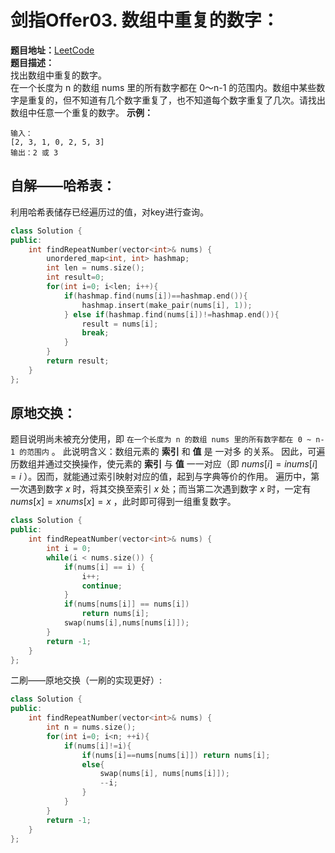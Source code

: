 # 剑指Offer03. 数组中重复的数字：  
**题目地址：**[LeetCode](https://leetcode-cn.com/problems/shu-zu-zhong-zhong-fu-de-shu-zi-lcof/)  
**题目描述：**  
找出数组中重复的数字。  
在一个长度为 n 的数组 nums 里的所有数字都在 0～n-1 的范围内。数组中某些数字是重复的，但不知道有几个数字重复了，也不知道每个数字重复了几次。请找出数组中任意一个重复的数字。
**示例：**  
```
输入：
[2, 3, 1, 0, 2, 5, 3]
输出：2 或 3 
```

## 自解——哈希表：
利用哈希表储存已经遍历过的值，对key进行查询。
```cpp
class Solution {
public:
    int findRepeatNumber(vector<int>& nums) {
        unordered_map<int, int> hashmap;
        int len = nums.size();
        int result=0;
        for(int i=0; i<len; i++){
            if(hashmap.find(nums[i])==hashmap.end()){
                hashmap.insert(make_pair(nums[i], 1));
            } else if(hashmap.find(nums[i])!=hashmap.end()){
                result = nums[i];
                break;
            }
        }
        return result;
    }
};
```

## 原地交换：
题目说明尚未被充分使用，即 `在一个长度为 n 的数组 nums 里的所有数字都在 0 ~ n-1 的范围内` 。 此说明含义：数组元素的 **索引** 和 **值** 是 一对多 的关系。
因此，可遍历数组并通过交换操作，使元素的 **索引** 与 **值** 一一对应（即 $nums[i] = inums[i]=i$ ）。因而，就能通过索引映射对应的值，起到与字典等价的作用。
遍历中，第一次遇到数字 $x$ 时，将其交换至索引 $x$ 处；而当第二次遇到数字 $x$ 时，一定有 $nums[x] = xnums[x]=x$ ，此时即可得到一组重复数字。
```cpp
class Solution {
public:
    int findRepeatNumber(vector<int>& nums) {
        int i = 0;
        while(i < nums.size()) {
            if(nums[i] == i) {
                i++;
                continue;
            }
            if(nums[nums[i]] == nums[i])
                return nums[i];
            swap(nums[i],nums[nums[i]]);
        }
        return -1;
    }
};
```

二刷——原地交换（一刷的实现更好）:  
```cpp
class Solution {
public:
    int findRepeatNumber(vector<int>& nums) {
        int n = nums.size();
        for(int i=0; i<n; ++i){
            if(nums[i]!=i){
                if(nums[i]==nums[nums[i]]) return nums[i];
                else{
                    swap(nums[i], nums[nums[i]]);
                    --i;
                }
            }
        }
        return -1;
    }
};
```